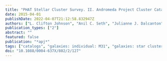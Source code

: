 ```yaml
---
title: "PHAT Stellar Cluster Survey. II. Andromeda Project Cluster Catalog"
date: 2015-04-01
publishDate: 2022-04-07T21:12:58.832947Z
authors: ["L. Clifton Johnson", "Anil C. Seth", "Julianne J. Dalcanton", "Matthew L. Wallace", "Robert J. Simpson", "Chris J. Lintott", "Amit Kapadia", "Evan D. Skillman", "Nelson Caldwell", "Morgan Fouesneau", "Daniel R. Weisz", "Benjamin F. Williams", "Lori C. Beerman", "Dimitrios A. Gouliermis", "Ata Sarajedini"]
publication_types: ["2"]
abstract: ""
featured: false
publication: "*apj*"
tags: ["catalogs", "galaxies: individual: M31", "galaxies: star clusters: general", "Astrophysics - Astrophysics of Galaxies", "Astrophysics - Cosmology and Nongalactic Astrophysics"]
doi: "10.1088/0004-637X/802/2/127"
---
```


